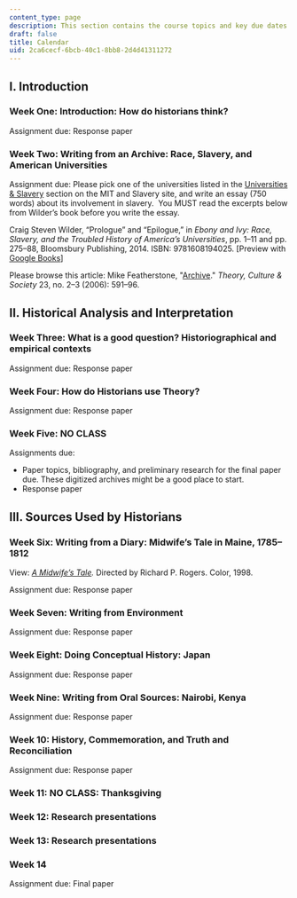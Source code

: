 ```yaml
---
content_type: page
description: This section contains the course topics and key due dates.
draft: false
title: Calendar
uid: 2ca6cecf-6bcb-40c1-8bb8-2d4d41311272
---
```

## I. Introduction

### Week One: Introduction: How do historians think?

Assignment due: Response paper

### Week Two: Writing from an Archive: Race, Slavery, and American Universities

Assignment due: Please pick one of the universities listed in the [Universities & Slavery](https://libraries.mit.edu/mit-and-slavery/universities-and-slavery/) section on the MIT and Slavery site, and write an essay (750 words) about its involvement in slavery.  You MUST read the excerpts below from Wilder’s book before you write the essay.

Craig Steven Wilder, “Prologue” and “Epilogue,” in *Ebony and Ivy: Race, Slavery, and the Troubled History of America’s Universities*, pp. 1–11 and pp. 275–88, Bloomsbury Publishing, 2014. ISBN: ‎9781608194025. \[Preview with [Google Books](https://www.google.com/books/edition/Ebony_and_Ivy/8abHAAAAQBAJ?hl=en&gbpv=1)\]

Please browse this article: Mike Featherstone, "[Archive](https://journals.sagepub.com/doi/abs/10.1177/0263276406023002106)." *Theory, Culture & Society* 23, no. 2–3 (2006): 591–96.  

## II. Historical Analysis and Interpretation

### Week Three: What is a good question? Historiographical and empirical contexts

Assignment due: Response paper

### Week Four: How do Historians use Theory?

Assignment due: Response paper

### Week Five: NO CLASS

Assignments due: 

- Paper topics, bibliography, and preliminary research for the final paper due. These digitized archives might be a good place to start.
- Response paper

## III. Sources Used by Historians

### Week Six: Writing from a Diary: Midwife’s Tale in Maine, 1785–1812

View: [*A Midwife’s Tale*](https://www.imdb.com/title/tt0117044/?ref_=fn_al_tt_2)*.* Directed by Richard P. Rogers. Color, 1998.

Assignment due: Response paper

### Week Seven: Writing from Environment

Assignment due: Response paper

### Week Eight: Doing Conceptual History: Japan

Assignment due: Response paper

### Week Nine: Writing from Oral Sources: Nairobi, Kenya

Assignment due: Response paper

### Week 10: History, Commemoration, and Truth and Reconciliation

Assignment due: Response paper

### Week 11: NO CLASS: Thanksgiving

### Week 12: Research presentations

### Week 13: Research presentations

### Week 14

Assignment due: Final paper